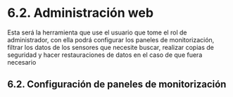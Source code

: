 # 6.2. Administración web

Esta será la herramienta que use el usuario que tome el rol de administrador, con ella podrá  configurar los paneles de monitorización, filtrar los datos de los sensores que necesite buscar, realizar copias de seguridad y hacer restauraciones de datos en el caso de que fuera necesario

## 6.2. Configuración de paneles de monitorización

